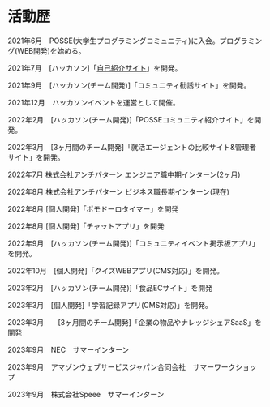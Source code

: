 # 活動歴

2021年6月　POSSE(大学生プログラミングコミュニティ)に入会。プログラミング(WEB開発)を始める。

2021年7月　[ハッカソン]「[自己紹介サイト](https://github.com/posse-ap/rookie_hackathon-202107-teamH/tree/naoki-Number4-develop)」を開発。

2021年9月　[ハッカソン(チーム開発)]「コミュニティ勧誘サイト」を開発。

2021年12月　ハッカソンイベントを運営として開催。

2022年2月　[ハッカソン(チーム開発)]「POSSEコミュニティ紹介サイト」を開発。

2022年3月　[3ヶ月間のチーム開発]「就活エージェントの比較サイト&管理者サイト」を開発。

2022年7月 株式会社アンチパターン エンジニア職中期インターン(2ヶ月)

2022年8月 株式会社アンチパターン ビジネス職長期インターン(現在)

2022年8月 [個人開発]「ポモドーロタイマー」を開発

2022年8月 [個人開発]「チャットアプリ」を開発

2022年9月　[ハッカソン(チーム開発)]「コミュニティイベント掲示板アプリ」を開発。

2022年10月　[個人開発]「クイズWEBアプリ(CMS対応)」を開発。

2023年2月　[ハッカソン(チーム開発)]「食品ECサイト」を開発

2023年3月　[個人開発]「学習記録アプリ(CMS対応)」を開発。

2023年3月　　[3ヶ月間のチーム開発]「企業の物品やナレッジシェアSaaS」を開発

2023年9月　NEC　サマーインターン

2023年9月　アマゾンウェブサービスジャパン合同会社　サマーワークショップ

2023年9月　株式会社Speee　サマーインターン

<!--
**nn-nissy1010/nn-nissy1010** is a ✨ _special_ ✨ repository because its `README.md` (this file) appears on your GitHub profile.

Here are some ideas to get you started:

- 🔭 I’m currently working on ...
- 🌱 I’m currently learning ...
- 👯 I’m looking to collaborate on ...
- 🤔 I’m looking for help with ...
- 💬 Ask me about ...
- 📫 How to reach me: ...
- 😄 Pronouns: ...
- ⚡ Fun fact: ...
-->
